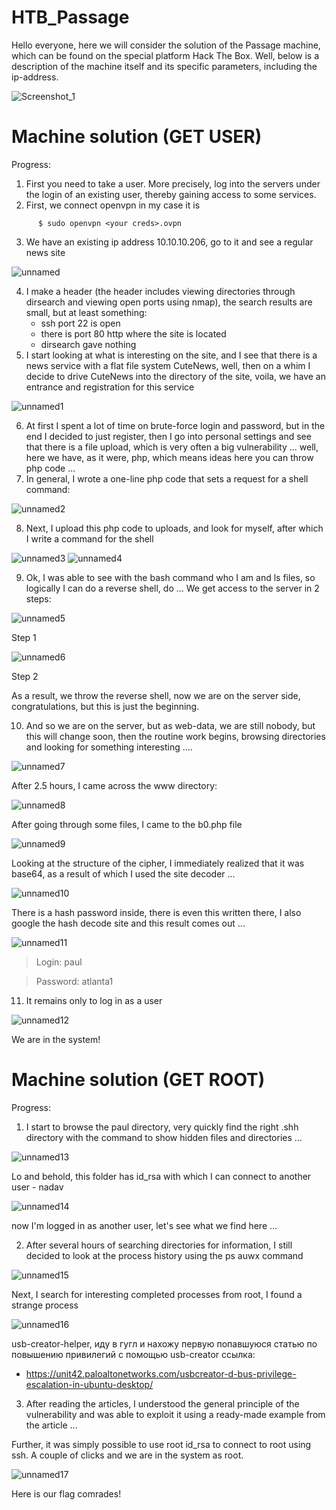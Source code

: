 # HTB_Passage
Hello everyone, here we will consider the solution of the Passage machine, which can be found on the special platform Hack The Box.
Well, below is a description of the machine itself and its specific parameters, including the ip-address.

![Screenshot_1](https://user-images.githubusercontent.com/57565730/142983961-82bb86eb-f81b-45c2-ab6a-463418474478.png)

# Machine solution (GET USER)
Progress:
  1. First you need to take a user. More precisely, log into the servers under the login of an existing user, thereby gaining access to some services.
  2. First, we connect openvpn in my case it is

```console
      $ sudo openvpn <your creds>.ovpn
```
      
  3. We have an existing ip address 10.10.10.206, go to it and see a regular news site
  
 ![unnamed](https://user-images.githubusercontent.com/57565730/142984943-4d013b31-b7c6-4130-86bd-a78ecbcf049f.png)
  
  4. I make a header (the header includes viewing directories through dirsearch and viewing open ports using nmap), the search results are small, but at least something:
      - ssh port 22 is open
      - there is port 80 http where the site is located
      - dirsearch gave nothing
  5. I start looking at what is interesting on the site, and I see that there is a news service with a flat file system CuteNews, well, then on a whim I decide to drive CuteNews into the directory of the site, voila, we have an entrance and registration for this service
 
![unnamed1](https://user-images.githubusercontent.com/57565730/142985662-70a14b82-dcbc-44ff-a4c9-3a317d6fcc3d.png)

  6. At first I spent a lot of time on brute-force login and password, but in the end I decided to just register, then I go into personal settings and see that there is a file upload, which is very often a big vulnerability ... well, here we have, as it were, php, which means ideas here you can throw php code ...
  7. In general, I wrote a one-line php code that sets a request for a shell command:
 
![unnamed2](https://user-images.githubusercontent.com/57565730/142985823-3e8afa9c-1b8c-4986-aace-6426e073e740.png)

  8. Next, I upload this php code to uploads, and look for myself, after which I write a command for the shell
   
 ![unnamed3](https://user-images.githubusercontent.com/57565730/142985956-6e82a667-10a0-4bfb-9d03-f1ffa36c7589.png)
 ![unnamed4](https://user-images.githubusercontent.com/57565730/142986053-d98c393a-1404-4ac7-bcb8-0e851b1d84a8.png)

  9. Ok, I was able to see with the bash command who I am and ls files, so logically I can do a reverse shell, do ... We get access to the server in 2 steps:

![unnamed5](https://user-images.githubusercontent.com/57565730/142986201-1ca575ea-d671-405f-8f3c-7741836dde6a.png)

Step 1
                                                
![unnamed6](https://user-images.githubusercontent.com/57565730/142986335-3ae5a2d5-2e8c-48e5-8fcd-a7f50e82bcf4.png)           

Step 2

As a result, we throw the reverse shell, now we are on the server side, congratulations, but this is just the beginning.

  10. And so we are on the server, but as web-data, we are still nobody, but this will change soon, then the routine work begins, browsing directories and looking for something interesting ....

![unnamed7](https://user-images.githubusercontent.com/57565730/142986567-e5481c77-6ca9-481d-b951-204fa9cf6adc.png)

After 2.5 hours, I came across the www directory:

![unnamed8](https://user-images.githubusercontent.com/57565730/142986823-acec6f56-1736-48c9-816c-fed6a4a7e8b8.png)

After going through some files, I came to the b0.php file

![unnamed9](https://user-images.githubusercontent.com/57565730/142986918-8f90a261-2bc8-418e-83bf-cb24643a2289.png)

Looking at the structure of the cipher, I immediately realized that it was base64, as a result of which I used the site decoder ...

![unnamed10](https://user-images.githubusercontent.com/57565730/142987026-62750099-9794-4774-b3cf-e9a61808f5f1.png)

There is a hash password inside, there is even this written there, I also google the hash decode site and this result comes out ...

![unnamed11](https://user-images.githubusercontent.com/57565730/142987236-98153554-871c-4290-a932-861140327ca0.png)

>Login: paul

>Password: atlanta1

  11. It remains only to log in as a user

![unnamed12](https://user-images.githubusercontent.com/57565730/142987425-f7c08e8d-3979-4350-862d-00a7cdde2e6c.png)

We are in the system!

# Machine solution (GET ROOT)
Progress:
  1. I start to browse the paul directory, very quickly find the right .shh directory with the command to show hidden files and directories ...
  
![unnamed13](https://user-images.githubusercontent.com/57565730/142988270-1de96d07-2bba-4cfd-b6d5-ff698ec7a889.png)

Lo and behold, this folder has id_rsa with which I can connect to another user - nadav
  
![unnamed14](https://user-images.githubusercontent.com/57565730/142988443-ba8ee4b2-4c9a-4c9b-aa6c-cffe729edccb.png)

now I'm logged in as another user, let's see what we find here ...
 
  2. After several hours of searching directories for information, I still decided to look at the process history using the ps auwx command 
  
![unnamed15](https://user-images.githubusercontent.com/57565730/142988543-431a058e-61ed-49b8-a180-218d9c469eae.png)

Next, I search for interesting completed processes from root, I found a strange process

![unnamed16](https://user-images.githubusercontent.com/57565730/142988649-18f05c5f-51f0-42ad-b125-662720e503ad.png)

usb-creator-helper, иду в гугл и нахожу первую попавшуюся статью по повышению привилегий с помощью usb-creator
ссылка:
  * https://unit42.paloaltonetworks.com/usbcreator-d-bus-privilege-escalation-in-ubuntu-desktop/

  3. After reading the articles, I understood the general principle of the vulnerability and was able to exploit it using a ready-made example from the article ...

Further, it was simply possible to use root id_rsa to connect to root using ssh. A couple of clicks and we are in the system as root.

![unnamed17](https://user-images.githubusercontent.com/57565730/142988944-e0512dba-b65a-4061-b0ac-5c6afc6169fc.png)

Here is our flag comrades!


